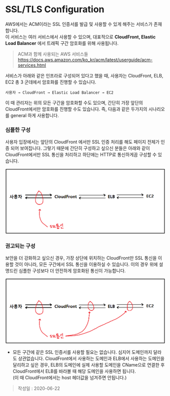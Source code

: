 # SSL/TLS Configuration

AWS에서는 ACM이라는 SSL 인증서를 발급 및 사용할 수 있게 해주는 서비스가 존재합니다.<br>
이 서비스는 여러 서비스에서 사용할 수 있으며, 대표적으로 **CloudFront, Elastic Load Balancer** 에서 트래픽 구간 암호화를 위해 사용됩니다.

>ACM과 함께 사용되는 AWS 서비스들<br>
https://docs.aws.amazon.com/ko_kr/acm/latest/userguide/acm-services.html

서비스가 아래와 같은 인프라로 구성되어 있다고 했을 때, 사용자는 CloudFront, ELB, EC2 총 3 군데에서 암호화를 진행할 수 있습니다.

```
사용자 → CloudFront → Elastic Load Balancer → EC2
```

이 때 관리자는 위의 모든 구간을 암호화할 수도 있으며, 간단히 가장 앞단의 CloudFront에서만 암호화를 진행할 수도 있습니다.
즉, 다음과 같은 두가지의 시나리오를 general 하게 사용합니다.

### 심플한 구성

사용자 입장에서는 앞단의 CloudFront 에서만 SSL 인증 처리를 해도 페이지 전체가 인증 되어 보여집니다. 그렇기 때문에 간단히 구성하고 싶으신 분들은 아래와 같이 CloudFront에서만 SSL 통신을 처리하고 하단에는 HTTP로 통신하게끔 구성할 수 있습니다.

![Simple](/images/AWS/CloudFront/ssl-tls-configuration-simple.png)


### 권고되는 구성

보안을 더 강화하고 싶으신 경우, 가장 상단에 위치하는 CloudFront만 SSL 통신을 이용할 것이 아니라, 모든 구간에서 SSL 통신을 이용하실 수 있습니다. 이의 경우 위에 설명드린 심플한 구성보다 더 안전하게 암호화된 통신이 가능합니다.

![Recommend](/images/AWS/CloudFront/ssl-tls-configuration-recommend.png)


- 모든 구간에 같은 SSL 인증서를 사용할 필요는 없습니다. 심지어 도메인까지 달라도 상관없습니다.
CloudFront에서 사용하는 도메인과 ELB에서 사용하는 도메인을 달리하고 싶은 경우, ELB의 도메인에 실제 사용할 도메인을 CName으로 연결한 후 CloudFront에서 ELB를 바라볼 때 해당 도메인을 사용하면 됩니다.<br>
(이 때 CloudFront에서는 host 헤더값을 넘겨주면 안됩니다.)

>작성일 : 2020-06-22
